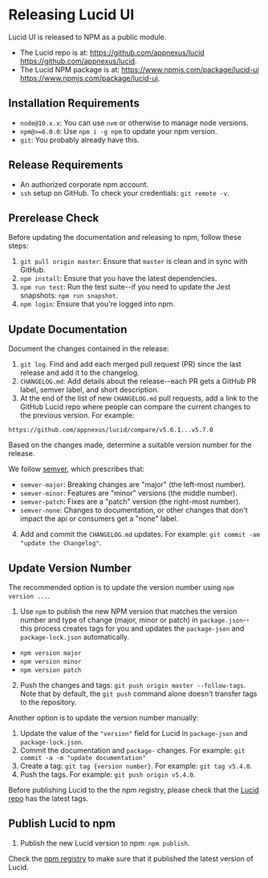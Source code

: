 # Releasing Lucid UI

Lucid UI is released to NPM as a public module.

- The Lucid repo is at: https://github.com/appnexus/lucid <https://github.com/appnexus/lucid>.
- The Lucid NPM package is at: https://www.npmjs.com/package/lucid-ui <https://www.npmjs.com/package/lucid-ui>.

## Installation Requirements

- `node@10.x.x`: You can use `nvm` or otherwise to manage node versions.
- `npm@>=6.0.0`: Use `npm i -g npm` to update your npm version.
- `git`: You probably already have this.

## Release Requirements

- An authorized corporate npm account.
- `ssh` setup on GitHub. To check your credentials: `git remote -v`.

## Prerelease Check

Before updating the documentation and releasing to npm, follow these steps:

1. `git pull origin master`: Ensure that `master` is clean and in sync with GitHub.
2. `npm install`: Ensure that you have the latest dependencies.
3. `npm run test`: Run the test suite--if you need to update the Jest snapshots: `npm run snapshot`.
4. `npm login`: Ensure that you're logged into npm.

## Update Documentation

Document the changes contained in the release:

1. `git log`. Find and add each merged pull request (PR) since the last release and add it to the changelog.
2. `CHANGELOG.md`: Add details about the release--each PR gets a GitHub PR label, semver label, and short description.
3. At the end of the list of new `CHANGELOG.md` pull requests, add a link to the GitHub Lucid repo where people can compare the current changes to the previous version. For example:

```
https://github.com/appnexus/lucid/compare/v5.6.1...v5.7.0
```

Based on the changes made, determine a suitable version number for the release.

We follow [semver](https://semver.org/), which prescribes that:

- `semver-major`: Breaking changes are "major" (the left-most number).
- `semver-minor`: Features are "minor" versions (the middle number).
- `semver-patch`: Fixes are a "patch" version (the right-most number).
- `semver-none`: Changes to documentation, or other changes that don't impact the api or consumers get a "none" label.

4. Add and commit the `CHANGELOG.md` updates. For example: `git commit -am "update the Changelog"`.

## Update Version Number

The recommended option is to update the version number using `npm version ...`.

1. Use `npm` to publish the new NPM version that matches the version number and type of change (major, minor or patch) in `package.json`--this process creates tags for you and updates the `package-json` and `package-lock.json` automatically.

- `npm version major`
- `npm version minor`
- `npm version patch`

2. Push the changes and tags: `git push origin master --follow-tags`. Note that by default, the `git push` command alone doesn't transfer tags to the repository.

Another option is to update the version number manually:

1. Update the value of the `"version"` field for Lucid in `package-json` and `package-lock.json`.
2. Commit the documentation and `package-` changes. For example: `git commit -a -m "update documentation"`
3. Create a tag: `git tag {version number}`. For example: `git tag v5.4.0`.
4. Push the tags. For example: `git push origin v5.4.0`.

Before publishing Lucid to the the npm registry, please check that the [Lucid repo](https://github.com/appnexus/lucid) has the latest tags.

## Publish Lucid to npm

1. Publish the new Lucid version to npm: `npm publish`.

Check the [npm registry](https://www.npmjs.com/package/lucid-ui) to make sure that it published the latest version of Lucid.
